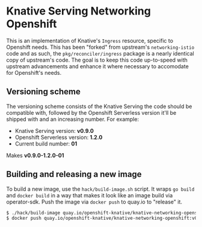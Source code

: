 # Knative Serving Networking Openshift

This is an implementation of Knative's `Ingress` resource, specific to Openshift needs. This has been "forked" from upstream's `networking-istio` code and as such, the `pkg/reconciler/ingress` package is a nearly identical copy of upstream's code. The goal is to keep this code up-to-speed with upstream advancements and enhance it where necessary to accomodate for Openshift's needs.

## Versioning scheme

The versioning scheme consists of the Knative Serving the code should be compatible with, followed by the Openshift Serverless version it'll be shipped with and an increasing number. For example:

- Knative Serving version: **v0.9.0**
- Openshift Serverless version: **1.2.0**
- Current build number: **01**

Makes **v0.9.0-1.2.0-01**

## Building and releasing a new image

To build a new image, use the `hack/build-image.sh` script. It wraps `go build` and `docker build` in a way that makes it look like an image build via operator-sdk. Push the image via `docker push` to quay.io to "release" it.

```bash
$ ./hack/build-image quay.io/openshift-knative/knative-networking-openshift:v0.9.0-1.2.0-01
$ docker push quay.io/openshift-knative/knative-networking-openshift:v0.9.0-1.2.0-01
```